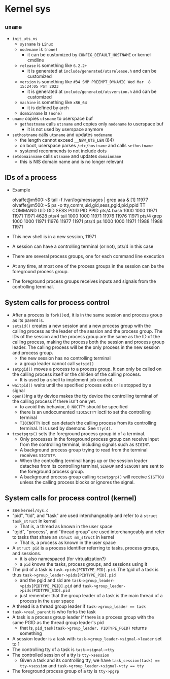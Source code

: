 Kernel sys
==========

## `uname`

- `init_uts_ns`
  - `sysname` is `Linux`
  - `nodename` is `(none)`
    - it can be customized by `CONFIG_DEFAULT_HOSTNAME` or kernel cmdline
  - `release` is something like `6.2.2+`
    - it is generated at `include/generated/utsrelease.h` and can be
      customized
  - `version` is something like `#34 SMP PREEMPT_DYNAMIC Wed Mar  8 15:24:05 PST 2023`
    - it is generated at `include/generated/utsversion.h` and can be
      customized
  - `machine` is something like `x86_64`
    - it is defined by arch
  - `domainname` is `(none)`
- `uname` copies `utsname` to userspace buf
  - `gethostname` calls `utsname` and copies only `nodename` to userspace buf
    - it is not used by userspace anymore
- `sethostname` calls `utsname` and updates `nodename`
  - the length cannot exceed `__NEW_UTS_LEN` (64)
  - on boot, userspace parses `/etc/hostname` and calls `sethostname`
  - systemd recommends to not include dots
- `setdomainname` calls `utsname` and updates `domainname`
  - this is NIS domain name and is no longer relevant

## IDs of a process

- Example

    olvaffe@m500:~$ tail -f /var/log/messages | grep aaa &
    [1] 11977
    olvaffe@m500:~$ ps -o tty,comm,uid,gid,sess,pgid,pid,ppid
    TT       COMMAND           UID   GID  SESS  PGID   PID  PPID
    pts/4    bash             1000  1000 11971 11971 11971  4628
    pts/4    tail             1000  1000 11971 11976 11976 11971
    pts/4    grep             1000  1000 11971 11976 11977 11971
    pts/4    ps               1000  1000 11971 11988 11988 11971

- This new shell is in a new session, 11971
- A session can have a controlling terminal (or not), pts/4 in this case
- There are several process groups, one for each command line execution
- At any time, at most one of the process groups in the session can be the
  foreground process group.
- The foreground process groups receives inputs and signals from the controlling
  terminal.

## System calls for process control

- After a process is `fork()`ed, it is in the same session and process group as
  its parent is.
- `setsid()` creates a new session and a new process group with the calling
  process as the leader of the session and the process group.  The IDs of the
  session and the process group are the same as the ID of the calling process,
  making the process both the session and process group leader.  The calling
  process will be the only process in the new session and process group.
  - the new session has no controlling terminal
  - a group leader cannot call `setsid()`
- `setpgid()` moves a process to a process group.  It can only be called on the
  calling process itself or the childen of the calling process.
  - It is used by a shell to implement job control.
- `waitpid()` waits until the specified process exits or is stopped by a signal
- `open()`ing a tty device makes the tty device the controlling terminal of the
  calling process if there isn't one yet.
  - to avoid this behavior, `O_NOCTTY` should be specified
  - there is an undocumented `TIOCSCTTY` ioctl to set the controlling terminal
  - `TIOCNOTTY` ioctl can detach the calling process from its controlling
    terminal.  It is used by daemons.  See `tty(4)`.
- `tcsetpgrp()` sets the foreground process group id of a terminal.
  - Only processes in the foreground process group can receive input from the
    controlling terminal, including signals such as `SIGINT`.
  - A background process group trying to read from the terminal receives
    `SIGTSTP`.
  - When the controlling terminal hangs up or the session leader detaches from
    its controlling terminal, `SIGHUP` and `SIGCONT` are sent to the foreground
    process group.
  - A background process group calling `tcsetpgrp()` will receive `SIGTTOU`
    unless the calling process blocks or ignores the signal.

## System calls for process control (kernel)

- see `kernel/sys.c`
- "pid", "tid", and "task" are used interchangeably and refer to a
  `struct task_struct` in kernel
  - That is, a thread as known in the user space
- "tgid", "process", and "thread group" are used interchangeably and refer to
  tasks that share an `struct mm_struct` in kernel
  - That is, a process as known in the user space
- A `struct pid` is a process identifier referring to tasks, process groups, and
  sessions.
  - it is also namespaced (for virtualization?)
  - a `pid` knows the tasks, process groups, and sessions using it
- The pid of a task is `task->pids[PIDTYPE_PID].pid`.  The tgid of a task is
  thus `task->group_leader->pids[PIDTYPE_PID].pid`
  - and the pgid and sid are `task->group_leader->pids[PIDTYPE_PGID].pid` and
    `task->group_leader->pids[PIDTYPE_SID].pid`
  - just remember that the group leader of a task is the main thread of a
    process in the user space
- A thread is a thread group leader if `task->group_leader == task`
- `task->real_parent` is who forks the task
- A task is a process group leader if there is a process group with the same
  PGID as the thread group leader's pid
  - that is, `pid_task(task->group_leader, PIDTYPE_PGID)` returns something
- A session leader is a task with `task->group_leader->signal->leader` set to 1
- The controlling tty of a task is `task->signal->tty`
- The controlled session of a tty is `tty->session`
  - Given a task and its controlling tty, we have
    `task_session(task) == tty->session` and
    `task->group_leader->signal->tty == tty`
- The foreground process group of a tty is `tty->pgrp`
